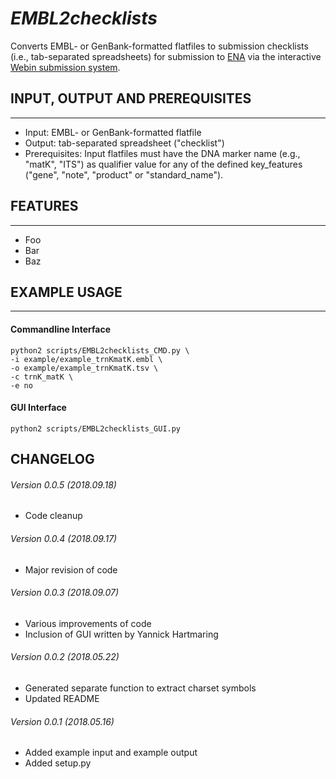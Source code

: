 *EMBL2checklists*
===================
Converts EMBL- or GenBank-formatted flatfiles to submission checklists (i.e., tab-separated spreadsheets) for submission to [ENA](http://www.ebi.ac.uk/ena) via the interactive [Webin submission system](https://www.ebi.ac.uk/ena/submit/sra/#home).

## INPUT, OUTPUT AND PREREQUISITES
-------------------------------
* Input: EMBL- or GenBank-formatted flatfile
* Output: tab-separated spreadsheet ("checklist")
* Prerequisites: Input flatfiles must have the DNA marker name (e.g., "matK", "ITS") as qualifier value for any of the defined key_features ("gene", "note", "product" or "standard_name").

## FEATURES
--------
* Foo
* Bar
* Baz

## EXAMPLE USAGE
----------------
#### Commandline Interface
```
python2 scripts/EMBL2checklists_CMD.py \
-i example/example_trnKmatK.embl \
-o example/example_trnKmatK.tsv \
-c trnK_matK \
-e no
```
#### GUI Interface
```
python2 scripts/EMBL2checklists_GUI.py
```

## CHANGELOG
###### Version 0.0.5 (2018.09.18)
* Code cleanup
###### Version 0.0.4 (2018.09.17)
* Major revision of code
###### Version 0.0.3 (2018.09.07)
* Various improvements of code
* Inclusion of GUI written by Yannick Hartmaring
###### Version 0.0.2 (2018.05.22)
* Generated separate function to extract charset symbols
* Updated README
###### Version 0.0.1 (2018.05.16)
* Added example input and example output
* Added setup.py
